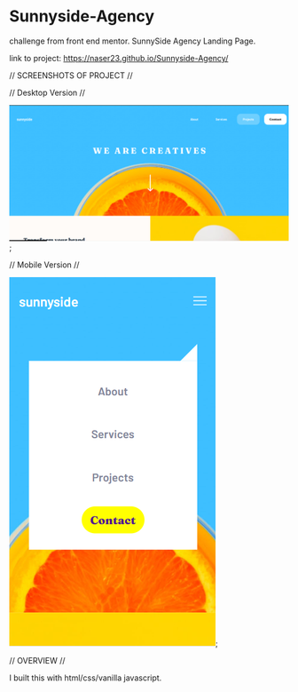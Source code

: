# Sunnyside-Agency

challenge from front end mentor. SunnySide Agency Landing Page.

link to project: https://naser23.github.io/Sunnyside-Agency/

// SCREENSHOTS OF PROJECT //

// Desktop Version //

![](screenshots/Desktop-Screenshot.png);

// Mobile Version //

![](screenshots/Mobile-Screenshot.png);

// OVERVIEW //

I built this with html/css/vanilla javascript.
